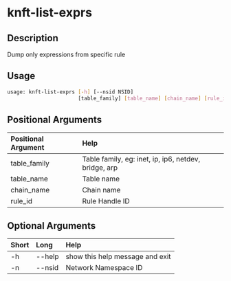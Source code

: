 <!-- THIS PART OF THIS FILE IS AUTOGENERATED. DO NOT MODIFY IT. See scripts/generate_docs.sh -->




# knft-list-exprs

## Description


Dump only expressions from specific rule
## Usage


```bash
usage: knft-list-exprs [-h] [--nsid NSID]
                       [table_family] [table_name] [chain_name] [rule_id]

```
## Positional Arguments

|Positional Argument|Help|
| :--- | :--- |
|table_family|Table family, eg: inet, ip, ip6, netdev, bridge, arp|
|table_name|Table name|
|chain_name|Chain name|
|rule_id|Rule Handle ID|

## Optional Arguments

|Short|Long|Help|
| :--- | :--- | :--- |
|-h|--help|show this help message and exit|
|-n|--nsid|Network Namespace ID|

<!-- END OF AUTOGENERATED PART. Do not modify this line or the line below, they mark the end of the auto-generated part of the file. If you want to extend the documentation in a way which cannot easily be done by adding to the command help description, write below the following line. -->
<!-- ------------\>8---- ----\>8---- ----\>8------------ -->
